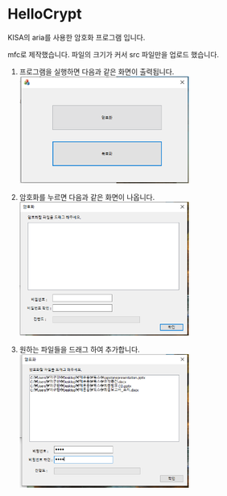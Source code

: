 # HelloCrypt
KISA의 aria를 사용한 암호화 프로그램 입니다.


mfc로 제작했습니다.
파일의 크기가 커서 src 파일만을 업로드 했습니다.
   
   
   
1. 프로그램을 실행하면 다음과 같은 화면이 출력됩니다.
<img src="./doc/캡처1.PNG" width="70%" height="50%" title="캡처1" alt="캡처1"></img>



2. 암호화를 누르면 다음과 같은 화면이 나옵니다.
<img src="./doc/캡처2.PNG" width="70%" height="50%" title="캡처2" alt="캡처2"></img>



3. 원하는 파일들을 드래그 하여 추가합니다.
<img src="./doc/캡처3.PNG" width="70%" height="50%" title="캡처3" alt="캡처3"></img>
